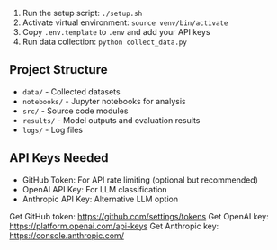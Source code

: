 1. Run the setup script: `./setup.sh`
2. Activate virtual environment: `source venv/bin/activate`
3. Copy `.env.template` to `.env` and add your API keys
4. Run data collection: `python collect_data.py`

## Project Structure

- `data/` - Collected datasets
- `notebooks/` - Jupyter notebooks for analysis
- `src/` - Source code modules
- `results/` - Model outputs and evaluation results
- `logs/` - Log files

## API Keys Needed

- GitHub Token: For API rate limiting (optional but recommended)
- OpenAI API Key: For LLM classification
- Anthropic API Key: Alternative LLM option

Get GitHub token: https://github.com/settings/tokens
Get OpenAI key: https://platform.openai.com/api-keys
Get Anthropic key: https://console.anthropic.com/
